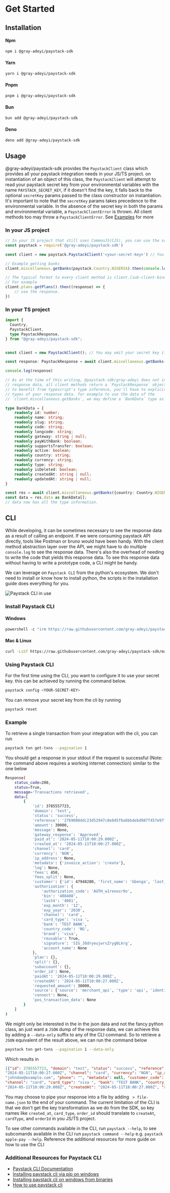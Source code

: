 # Get Started

## Installation

<!-- tabs:start -->

#### **Npm**

```bash
npm i @gray-adeyi/paystack-sdk
```

#### **Yarn**

```bash
yarn i @gray-adeyi/paystack-sdk
```

#### **Pnpm**

```bash
pnpm i @gray-adeyi/paystack-sdk
```

#### **Bun**

```bash
bun add @gray-adeyi/paystack-sdk
```

#### **Deno**

```bash
deno add @gray-adeyi/paystack-sdk
```

<!-- tabs:end -->


## Usage

@gray-adeyi/paystack-sdk provides the `PaystackClient` class which provides all your 
paystack integration needs in your JS/TS project. on instantiation of an object of this
class, the `PaystackClient` will attempt to read your paystack secret key from your 
environmental variables with the name `PAYSTACK_SECRET_KEY`, if it doesn't find the
key, it falls back to the optional `secretKey` params passed to the class constructor on instantiation.
It's important to note that the `secretKey` params takes precedence to the environmental
variable. In the absence of the secret key in both the params and environmental variable,
a `PaystackClientError` is thrown. All client methods too may throw a `PaystackClientError`.
See [Examples](./examples.md) for more

### In your JS project
```js
// In your JS project that still uses CommonJS(CJS), you can use the sdk like so
const paystack = require('@gray-adeyi/paystack-sdk')

const client = new paystack.PaystackClient('<your-secret-key>') // You may omit your secret key if it's set in the environmental variables

// Example getting banks
client.miscellaneous.getBanks(paystack.Country.NIGERIA).then(console.log)

// The typical format to every client method is client.[sub-client-binding-name].[method]
// For example
client.plans.getPlans().then((response) => {
    // use the response.
})
```

### In your TS project
```ts
import {
  Country,
  PaystackClient,
  type PaystackResponse,
} from "@gray-adeyi/paystack-sdk";


const client = new PaystackClient(); // You may omit your secret key if it's set in the environmental variables

const response: PaystackResponse = await client.miscellaneous.getBanks({ country: Country.NIGERIA })

console.log(response)

// As at the time of this writing, @paystack-sdk/gray-adeyi does not infer the type of the
// response data, all client methods return a `PaystackResponse` object. To continue
// to benefit from typescript's type inference, you'll have to explicitly define the
// types of your response data. for example to use the data of the 
// `client.miscellaneous.getBanks`, we may define a `BankData` type as show below

type BankData = {
    readonly id: number;
    readonly name: string;
    readonly slug: string;
    readonly code: string;
    readonly longcode: string;
    readonly gateway: string | null;
    readonly payWithBank: boolean;
    readonly supportsTransfer: boolean;
    readonly active: boolean;
    readonly country: string;
    readonly currency: string;
    readonly type: string;
    readonly isDeleted: boolean;
    readonly createdAt: string | null;
    readonly updatedAt: string | null;
}

const res = await client.miscellaneous.getBanks({country: Country.NIGERIA})
const data = res.data as BankData[];
// data now has all the type information.

```


## CLI

While developing, it can be sometimes necessary to see the response data as a result of calling an endpoint. If we were consuming paystack API directly, tools like Postman or
bruno would have been handy. With the client method abstraction layer over the API, we
might have to do multiple `console.log` to see the response data. There's also the
overhead of needing to write the code that yields this response data. To see this
response data without having to write a prototype code, a CLI might be handy.

We can leverage on `Paystack CLI` from the python's ecosystem. We don't need to install
or know how to install python, the scripts in the installation guide does everything
for you.

![Paystack CLI in use](./media/paystack-cli.png)

### Install Paystack CLI
<!-- tabs:start -->

#### **Windows**

```powershell
powershell -c "irm https://raw.githubusercontent.com/gray-adeyi/paystack-sdk/main/install-cli.ps1 | iex"

```

#### **Mac & Linux**

```bash
curl -LsSf https://raw.githubusercontent.com/gray-adeyi/paystack-sdk/main/install-cli.sh | sh
```

<!-- tabs:end -->

### Using Paystack CLI

For the first time using the CLI, you want to configure it to use your secret key. this can
be achieved by running the command below.
```bash
paystack config <YOUR-SECRET-KEY>
```
You can remove your secret key from the cli by running

```bash
paystack reset
```

### Example

To retrieve a single transaction from your integration with the cli, you can run

```bash
paystack txn get-txns --pagination 1
```
You should get a response in your stdout if the request is successful (Note: the command
above requires a working internet connection) similar to the one below

```bash
Response(
    status_code=200,
    status=True,
    message='Transactions retrieved',
    data=[
        {
            'id': 3785557723,
            'domain': 'test',
            'status': 'success',
            'reference': '2769088ddc23d52947c8e845f6a6bbdebd987f457e97f71c',
            'amount': 30000,
            'message': None,
            'gateway_response': 'Approved',
            'paid_at': '2024-05-11T10:00:29.000Z',
            'created_at': '2024-05-11T10:00:27.000Z',
            'channel': 'card',
            'currency': 'NGN',
            'ip_address': None,
            'metadata': {'invoice_action': 'create'},
            'log': None,
            'fees': 450,
            'fees_split': None,
            'customer': {'id': 47948280, 'first_name': 'Gbenga', 'last_name': 'Adeyi', 'email': 'coyotedevmail@gmail.com', 'phone': '', 'metadata': None, 'customer_code': 'CUS_73cb3biedlkbe4a', 'risk_action': 'default'},
            'authorization': {
                'authorization_code': 'AUTH_w1renosr9o',
                'bin': '408408',
                'last4': '4081',
                'exp_month': '12',
                'exp_year': '2030',
                'channel': 'card',
                'card_type': 'visa ',
                'bank': 'TEST BANK',
                'country_code': 'NG',
                'brand': 'visa',
                'reusable': True,
                'signature': 'SIG_JOdryeujwrsZryg0Lkrg',
                'account_name': None
            },
            'plan': {},
            'split': {},
            'subaccount': {},
            'order_id': None,
            'paidAt': '2024-05-11T10:00:29.000Z',
            'createdAt': '2024-05-11T10:00:27.000Z',
            'requested_amount': 30000,
            'source': {'source': 'merchant_api', 'type': 'api', 'identifier': None, 'entry_point': 'charge'},
            'connect': None,
            'pos_transaction_data': None
        }
    ]
)
```

We might only be interested in the in the json data and not the fancy python class, an just
want a `JSON` dump of the response data, we can achieve this by adding a `--data-only` suffix
to any of the CLI command. So to retrieve a `JSON` equivalent of the result above, we can
run the command below

```bash
paystack txn get-txns --pagination 1 --data-only
```

Which results in

```json
[{"id": 3785557723, "domain": "test", "status": "success", "reference": "2769088ddc23d52947c8e845f6a6bbdebd987f457e97f71c", "amount": 30000, "message": null, "gateway_response": "Approved", "paid_at": "2024-05-11T10:00:29.000Z", "created_at": 
"2024-05-11T10:00:27.000Z", "channel": "card", "currency": "NGN", "ip_address": null, "metadata": {"invoice_action": "create"}, "log": null, "fees": 450, "fees_split": null, "customer": {"id": 47948280, "first_name": "John", "last_name": "Doe", "email": 
"johndoe@example.com", "phone": "", "metadata": null, "customer_code": "CUS_73cb3biedlkbe4a", "risk_action": "default"}, "authorization": {"authorization_code": "AUTH_w1renosr9o", "bin": "408408", "last4": "4081", "exp_month": "12", "exp_year": "2030", 
"channel": "card", "card_type": "visa ", "bank": "TEST BANK", "country_code": "NG", "brand": "visa", "reusable": true, "signature": "SIG_JOdryeujwrsZryg0Lkrg", "account_name": null}, "plan": {}, "split": {}, "subaccount": {}, "order_id": null, "paidAt": 
"2024-05-11T10:00:29.000Z", "createdAt": "2024-05-11T10:00:27.000Z", "requested_amount": 30000, "source": {"source": "merchant_api", "type": "api", "identifier": null, "entry_point": "charge"}, "connect": null, "pos_transaction_data": null}]
```

You may choose to pipe your response into a file by adding ` > file-name.json` to the end of
your command. The current limitation of the CLI is that we don't get the key transformation
as we do from the SDK, so key names like `created_at`, `card_type`, `order_id` should translate to `createAt`, `cardType`, and `orderId` in you JS/TS project.

To see other commands available in the CLI, run `paystack --help`, to see subcomands available
in the CLI run `paystack command --help` e.g. `paystack apple-pay --help`. Reference the additional resources for more guide on how to use the CLI

### Additional Resources for Paystack CLI

- [Paystack CLI Documentation](https://pypi.org/project/paystack-cli/)
- [Installing paystack cli via pip on windows](https://youtu.be/JWWkTwER9xg?si=bhwa89qXLaS6aqPu)
- [Installing paystack cli on windows from binaries](https://youtu.be/N8TfuJJ9ycI?si=2VHIf133IuwTNCXB)
- [How to use paystack cli](https://youtu.be/GuYtyh1Ew5E?si=SXjZU1NAfs8mhOJ2)